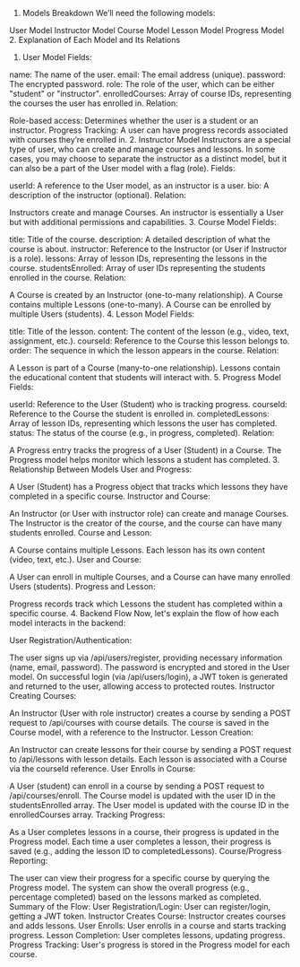 1. Models Breakdown
   We’ll need the following models:

User Model
Instructor Model
Course Model
Lesson Model
Progress Model 2. Explanation of Each Model and Its Relations

1. User Model
   Fields:

name: The name of the user.
email: The email address (unique).
password: The encrypted password.
role: The role of the user, which can be either "student" or "instructor".
enrolledCourses: Array of course IDs, representing the courses the user has enrolled in.
Relation:

Role-based access: Determines whether the user is a student or an instructor.
Progress Tracking: A user can have progress records associated with courses they’re enrolled in. 2. Instructor Model
Instructors are a special type of user, who can create and manage courses and lessons.
In some cases, you may choose to separate the instructor as a distinct model, but it can also be a part of the User model with a flag (role).
Fields:

userId: A reference to the User model, as an instructor is a user.
bio: A description of the instructor (optional).
Relation:

Instructors create and manage Courses.
An instructor is essentially a User but with additional permissions and capabilities. 3. Course Model
Fields:

title: Title of the course.
description: A detailed description of what the course is about.
instructor: Reference to the Instructor (or User if Instructor is a role).
lessons: Array of lesson IDs, representing the lessons in the course.
studentsEnrolled: Array of user IDs representing the students enrolled in the course.
Relation:

A Course is created by an Instructor (one-to-many relationship).
A Course contains multiple Lessons (one-to-many).
A Course can be enrolled by multiple Users (students). 4. Lesson Model
Fields:

title: Title of the lesson.
content: The content of the lesson (e.g., video, text, assignment, etc.).
courseId: Reference to the Course this lesson belongs to.
order: The sequence in which the lesson appears in the course.
Relation:

A Lesson is part of a Course (many-to-one relationship).
Lessons contain the educational content that students will interact with. 5. Progress Model
Fields:

userId: Reference to the User (Student) who is tracking progress.
courseId: Reference to the Course the student is enrolled in.
completedLessons: Array of lesson IDs, representing which lessons the user has completed.
status: The status of the course (e.g., in progress, completed).
Relation:

A Progress entry tracks the progress of a User (Student) in a Course.
The Progress model helps monitor which lessons a student has completed. 3. Relationship Between Models
User and Progress:

A User (Student) has a Progress object that tracks which lessons they have completed in a specific course.
Instructor and Course:

An Instructor (or User with instructor role) can create and manage Courses.
The Instructor is the creator of the course, and the course can have many students enrolled.
Course and Lesson:

A Course contains multiple Lessons. Each lesson has its own content (video, text, etc.).
User and Course:

A User can enroll in multiple Courses, and a Course can have many enrolled Users (students).
Progress and Lesson:

Progress records track which Lessons the student has completed within a specific course. 4. Backend Flow
Now, let's explain the flow of how each model interacts in the backend:

User Registration/Authentication:

The user signs up via /api/users/register, providing necessary information (name, email, password).
The password is encrypted and stored in the User model.
On successful login (via /api/users/login), a JWT token is generated and returned to the user, allowing access to protected routes.
Instructor Creating Courses:

An Instructor (User with role instructor) creates a course by sending a POST request to /api/courses with course details.
The course is saved in the Course model, with a reference to the Instructor.
Lesson Creation:

An Instructor can create lessons for their course by sending a POST request to /api/lessons with lesson details.
Each lesson is associated with a Course via the courseId reference.
User Enrolls in Course:

A User (student) can enroll in a course by sending a POST request to /api/courses/enroll.
The Course model is updated with the user ID in the studentsEnrolled array.
The User model is updated with the course ID in the enrolledCourses array.
Tracking Progress:

As a User completes lessons in a course, their progress is updated in the Progress model.
Each time a user completes a lesson, their progress is saved (e.g., adding the lesson ID to completedLessons).
Course/Progress Reporting:

The user can view their progress for a specific course by querying the Progress model.
The system can show the overall progress (e.g., percentage completed) based on the lessons marked as completed.
Summary of the Flow:
User Registration/Login: User can register/login, getting a JWT token.
Instructor Creates Course: Instructor creates courses and adds lessons.
User Enrolls: User enrolls in a course and starts tracking progress.
Lesson Completion: User completes lessons, updating progress.
Progress Tracking: User's progress is stored in the Progress model for each course.
